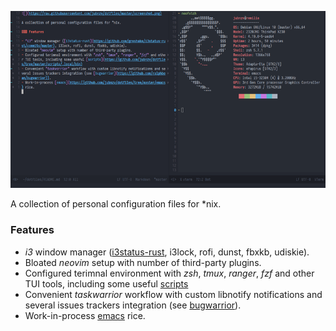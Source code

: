 ![](https://raw.githubusercontent.com/jubnzv/dotfiles/master/screenshot.png)

A collection of personal configuration files for *nix.

### Features

- *i3* window manager ([i3status-rust](https://github.com/greshake/i3status-rust/commits/master), i3lock, rofi, dunst, fbxkb, udiskie).
- Bloated *neovim* setup with number of third-party plugins.
- Configured terimnal environment with *zsh*, *tmux*, *ranger*, *fzf* and other TUI tools, including some useful [scripts](https://github.com/jubnzv/dotfiles/tree/master/scripts/.local/bin)
- Convenient *taskwarrior* workflow with custom libnotify notifications and several issues trackers integration (see [bugwarrior](https://github.com/ralphbean/bugwarrior)).
- Work-in-process [emacs](https://github.com/jubnzv/dotfiles/tree/master/emacs) rice.
